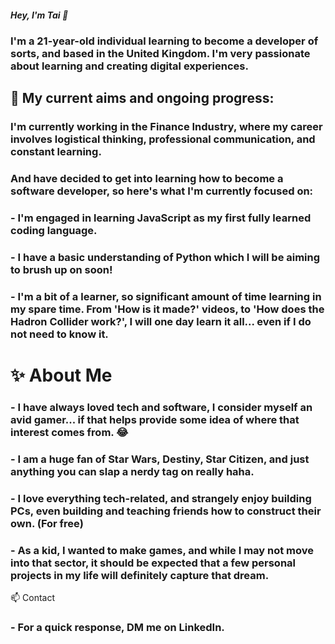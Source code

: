 ##### Hey, I'm Tai 👋
### I'm a 21-year-old individual learning to become a developer of sorts, and based in the United Kingdom. I'm very passionate about learning and creating digital experiences.

## 🔭  My current aims and ongoing progress:
### I'm currently working in the Finance Industry, where my career involves logistical thinking, professional communication, and constant learning. 

### And have decided to get into learning how to become a software developer, so here's what I'm currently focused on:

### - I'm engaged in learning JavaScript as my first fully learned coding language.
### - I have a basic understanding of Python which I will be aiming to brush up on soon!
### - I'm a bit of a learner, so significant amount of time learning in my spare time. From 'How is it made?' videos, to 'How does the Hadron Collider work?', I will one day learn it all... even if I do not need to know it.

# ✨ About Me
### - I have always loved tech and software, I consider myself an avid gamer... if that helps provide some idea of where that interest comes from. 😂
### - I am a huge fan of Star Wars, Destiny, Star Citizen, and just anything you can slap a nerdy tag on really haha.
### - I love everything tech-related, and strangely enjoy building PCs, even building and teaching friends how to construct their own. (For free)
### - As a kid, I wanted to make games, and while I may not move into that sector, it should be expected that a few personal projects in my life will definitely capture that dream.

📫 Contact
### - For a quick response, DM me on LinkedIn.

